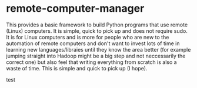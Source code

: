 # remote-computer-manager
This provides a basic framework to build Python programs that use remote (Linux) computers. It is simple, quick to pick up and does not require sudo. It is for Linux computers and is more for people who are new to the automation of remote computers and don't want to invest lots of time in learning new languages/libraies until they know the area better (for example jumping straight into Hadoop might be a big step and not neccessarily the correct one) but also feel that writing everything from scratch is also a waste of time. This is simple and quick to pick up (I hope).

test
